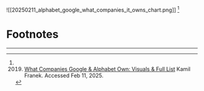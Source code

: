 ![[20250211_alphabet_google_what_companies_it_owns_chart.png]] [^1]

# Footnotes
***
[^1]: 2019. [What Companies Google & Alphabet Own: Visuals & Full List](https://www.kamilfranek.com/what-companies-alphabet-google-owns/) Kamil Franek.  Accessed Feb 11, 2025. 